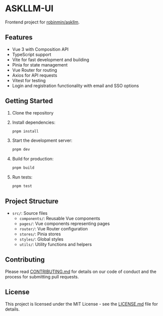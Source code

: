 # ASKLLM-UI

Frontend project for [robinmin/askllm](https://github.com/robinmin/askllm).

## Features

- Vue 3 with Composition API
- TypeScript support
- Vite for fast development and building
- Pinia for state management
- Vue Router for routing
- Axios for API requests
- Vitest for testing
- Login and registration functionality with email and SSO options

## Getting Started

1. Clone the repository
2. Install dependencies:

   ```bash
   pnpm install
   ```

3. Start the development server:

   ```bash
   pnpm dev
   ```

4. Build for production:

   ```bash
   pnpm build
   ```

5. Run tests:

   ```bash
   pnpm test
   ```

## Project Structure

- `src/`: Source files
  - `components/`: Reusable Vue components
  - `pages/`: Vue components representing pages
  - `router/`: Vue Router configuration
  - `stores/`: Pinia stores
  - `styles/`: Global styles
  - `utils/`: Utility functions and helpers

## Contributing

Please read [CONTRIBUTING.md](CONTRIBUTING.md) for details on our code of conduct and the process for submitting pull requests.

## License

This project is licensed under the MIT License - see the [LICENSE.md](LICENSE.md) file for details.
